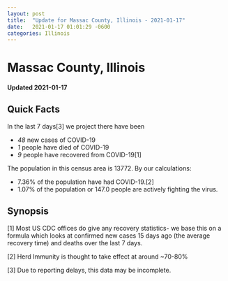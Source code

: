 ```yaml
---
layout: post
title:  "Update for Massac County, Illinois - 2021-01-17"
date:   2021-01-17 01:01:29 -0600
categories: Illinois
---
```


# Massac County, Illinois
#### Updated 2021-01-17

## Quick Facts

In the last 7 days[3] we project there have been
- *48* new cases of COVID-19
- *1* people have died of COVID-19
- *9* people have recovered from COVID-19[1]

The population in this census area is 13772. By our calculations:
- 7.36% of the population have had COVID-19.[2]
- 1.07% of the population or 147.0 people are actively fighting the virus.

## Synopsis




[1] Most US CDC offices do give any recovery statistics- we base this on a formula which looks at confirmed new cases
15 days ago (the average recovery time) and deaths over the last 7 days.

[2] Herd Immunity is thought to take effect at around ~70-80%

[3] Due to reporting delays, this data may be incomplete.
 
    